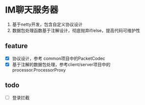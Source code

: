 # IM聊天服务器

1. 基于netty开发，包含自定义协议设计
2. 数据包处理函数基于注解设计，彻底抛弃if/else，提高代码可维护性

## feature
+ [x] 协议设计，参考 common项目中的PacketCodec
+ [x] 基于注解的数据包处理，参考client/server项目中的processor.ProcessorProxy

## todo
+ [ ] 登录拦截
